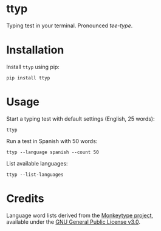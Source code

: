 # ttyp
Typing test in your terminal. Pronounced *tee-type*.

# Installation
Install `ttyp` using pip:
```
pip install ttyp
```
# Usage
Start a typing test with default settings (English, 25 words):
```
ttyp 
```
Run a test in Spanish with 50 words:
```
ttyp --language spanish --count 50
```
List available languages:
```
ttyp --list-languages
```

# Credits
Language word lists derived from the [Monkeytype project](https://github.com/monkeytype/monkeytype),  
available under the [GNU General Public License v3.0](https://www.gnu.org/licenses/gpl-3.0.html).
